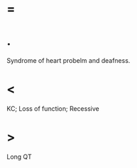 # =

# .

Syndrome of heart probelm and deafness.

# <

KC; Loss of function; Recessive

# >

Long QT
